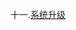 十一.[系统升级](https://github.com/openthos/community-analysis/blob/master/using-instractions/OTA%E5%8D%87%E7%BA%A7%E8%AF%B4%E6%98%8E%E4%B9%A6.md)
